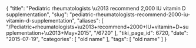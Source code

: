 {
    "title": "Pediatric rheumatologists \u2013 recommend 2,000 IU vitamin D supplementation",
    "slug": "pediatric-rheumatologists-recommend-2000-iu-vitamin-d-supplementation",
    "aliases": [
        "/Pediatric+rheumatologists+\u2013+recommend+2000+IU+vitamin+D+supplementation+\u2013+May+2015",
        "/6720"
    ],
    "tiki_page_id": 6720,
    "date": "2015-07-19",
    "categories": [
        "old name"
    ],
    "tags": [
        "old name"
    ]
}